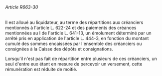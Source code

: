 ###### Article R663-30

Il est alloué au liquidateur, au terme des répartitions aux créanciers mentionnés à l'article L. 622-24 et des paiements des créances mentionnées au I de l'article L. 641-13, un émolument déterminé par un arrêté pris en application de l'article L. 444-3, en fonction du montant cumulé des sommes encaissées par l'ensemble des créanciers ou consignées à la Caisse des dépôts et consignations.

Lorsqu'il n'est pas fait de répartition entre plusieurs de ces créanciers, un seul d'entre eux étant en mesure de percevoir un versement, cette rémunération est réduite de moitié.

